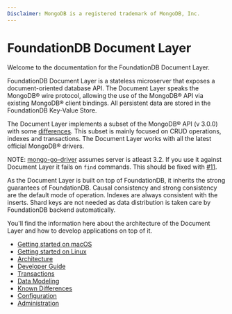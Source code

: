 ```yaml
---
Disclaimer: MongoDB is a registered trademark of MongoDB, Inc.
---
```


# FoundationDB Document Layer

Welcome to the documentation for the FoundationDB Document Layer.

FoundationDB Document Layer is a stateless microserver that exposes a document-oriented database API. The Document Layer speaks the MongoDB® wire protocol, allowing the use of the MongoDB® API via existing MongoDB® client bindings. All persistent data are stored in the FoundationDB Key-Value Store.

The Document Layer implements a subset of the MongoDB® API (v 3.0.0) with some [differences](known-differences.md). This subset is mainly focused on CRUD operations, indexes and transactions. The Document Layer works with all the latest official MongoDB® drivers.

NOTE: [mongo-go-driver](https://github.com/mongodb/mongo-go-driver) assumes server is atleast 3.2. If you use it against Document Layer it fails on `find` commands. This should be fixed with [#11](https://github.com/FoundationDB/fdb-document-layer/issues/11).

As the Document Layer is built on top of FoundationDB, it inherits the strong guarantees of FoundationDB. Causal
consistency and strong consistency are the default mode of operation.
Indexes are always consistent with the inserts. Shard keys are not
needed as data distribution is taken care by FoundationDB backend
automatically.

You'll find the information here about the architecture of the Document
Layer and how to develop applications on top of it.

* [Getting started on macOS](getting-started-mac.md)
* [Getting started on Linux](getting-started-linux.md)
* [Architecture](architecture.md)
* [Developer Guide](developer-guide.md)
* [Transactions](transactions.md)
* [Data Modeling](data-modeling.md)
* [Known Differences](known-differences.md)
* [Configuration](configuration.md)
* [Administration](administration.md)
